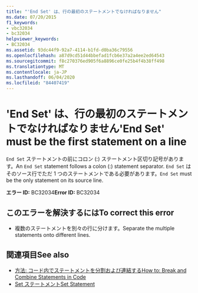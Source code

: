 ```yaml
---
title: "'End Set' は、行の最初のステートメントでなければなりません"
ms.date: 07/20/2015
f1_keywords:
- vbc32034
- bc32034
helpviewer_keywords:
- BC32034
ms.assetid: 93dc44f9-92a7-4114-b1fd-d0ba36c79556
ms.openlocfilehash: a87d9cd51d44bbefad1fcb6e37a2a4ee2ed64543
ms.sourcegitcommit: f8c270376ed905f6a8896ce0fe25b4f4b38ff498
ms.translationtype: MT
ms.contentlocale: ja-JP
ms.lasthandoff: 06/04/2020
ms.locfileid: "84407419"
---
```

# <a name="end-set-must-be-the-first-statement-on-a-line"></a><span data-ttu-id="7acd2-102">'End Set' は、行の最初のステートメントでなければなりません</span><span class="sxs-lookup"><span data-stu-id="7acd2-102">'End Set' must be the first statement on a line</span></span>
<span data-ttu-id="7acd2-103">`End Set` ステートメントの前にコロン (:) ステートメント区切り記号があります。</span><span class="sxs-lookup"><span data-stu-id="7acd2-103">An `End Set` statement follows a colon (:) statement separator.</span></span> <span data-ttu-id="7acd2-104">`End Set` はそのソース行でただ 1 つのステートメントである必要があります。</span><span class="sxs-lookup"><span data-stu-id="7acd2-104">`End Set` must be the only statement on its source line.</span></span>  
  
 <span data-ttu-id="7acd2-105">**エラー ID:** BC32034</span><span class="sxs-lookup"><span data-stu-id="7acd2-105">**Error ID:** BC32034</span></span>  
  
## <a name="to-correct-this-error"></a><span data-ttu-id="7acd2-106">このエラーを解決するには</span><span class="sxs-lookup"><span data-stu-id="7acd2-106">To correct this error</span></span>  
  
- <span data-ttu-id="7acd2-107">複数のステートメントを別々の行に分けます。</span><span class="sxs-lookup"><span data-stu-id="7acd2-107">Separate the multiple statements onto different lines.</span></span>  
  
## <a name="see-also"></a><span data-ttu-id="7acd2-108">関連項目</span><span class="sxs-lookup"><span data-stu-id="7acd2-108">See also</span></span>

- [<span data-ttu-id="7acd2-109">方法: コード内でステートメントを分割および連結する</span><span class="sxs-lookup"><span data-stu-id="7acd2-109">How to: Break and Combine Statements in Code</span></span>](../programming-guide/program-structure/how-to-break-and-combine-statements-in-code.md)
- [<span data-ttu-id="7acd2-110">Set ステートメント</span><span class="sxs-lookup"><span data-stu-id="7acd2-110">Set Statement</span></span>](../language-reference/statements/set-statement.md)
